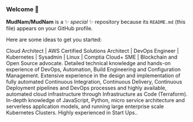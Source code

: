 ### Welcome 👋

**MudNam/MudNam** is a ✨ _special_ ✨ repository because its `README.md` (this file) appears on your GitHub profile.

Here are some ideas to get you started:

Cloud Architect | AWS Certified Solutions Architect | DevOps Engineer | Kubernetes | Sysadmin | Linux | Comptia Cloud+ SME | Blockchain and Open Source advocate. Detailed technical knowledge and hands-on experience of DevOps, Automation, Build Engineering and Configuration Management. Extensive experience in the design and implementation of fully automated Continuous Integration, Continuous Delivery, Continuous Deployment pipelines and DevOps processes and highly available, automated cloud infrastructure through Infrastructure as Code (Terraform). In-depth knowledge of JavaScript, Python, micro service architecture and serverless application models, and running large enterprise scale Kubernetes Clusters. Highly experienced in Start Ups..

